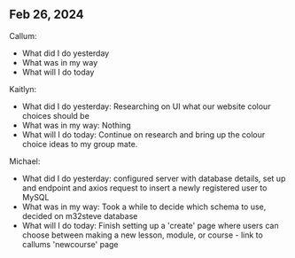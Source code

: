 ## Feb 26, 2024
Callum:
- What did I do yesterday
- What was in my way
- What will I do today

Kaitlyn:
- What did I do yesterday: Researching on UI what our website colour choices should be
- What was in my way: Nothing
- What will I do today: Continue on research and bring up the colour choice ideas to my group mate. 

Michael:
- What did I do yesterday: configured server with database details, set up and endpoint and axios request to insert a newly registered user to MySQL
- What was in my way: Took a while to decide which schema to use, decided on m32steve database
- What will I do today: Finish setting up a 'create' page where users can choose between making a new lesson, module, or course - link to callums 'newcourse' page
